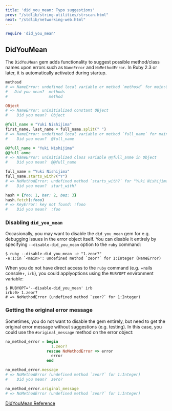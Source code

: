 ```yaml
---
title: 'did_you_mean: Typo suggestions'
prev: "/stdlib/string-utilities/strscan.html"
next: "/stdlib/networking-web.html"
---
```



```ruby
require 'did_you_mean'
```

## DidYouMean[](#didyoumean)

The `DidYouMean` gem adds functionality to suggest possible method/class names upon errors such as `NameError` and `NoMethodError`. In Ruby 2.3 or later, it is automatically activated during startup.


```ruby
methosd
# => NameError: undefined local variable or method `methosd` for main:Object
#   Did you mean?  methods
#                  method

OBject
# => NameError: uninitialized constant OBject
#    Did you mean?  Object

@full_name = "Yuki Nishijima"
first_name, last_name = full_name.split(" ")
# => NameError: undefined local variable or method `full_name` for main:Object
#    Did you mean?  @full_name

@@full_name = "Yuki Nishijima"
@@full_anme
# => NameError: uninitialized class variable @@full_anme in Object
#    Did you mean?  @@full_name

full_name = "Yuki Nishijima"
full_name.starts_with?("Y")
# => NoMethodError: undefined method `starts_with?` for "Yuki Nishijima":String
#    Did you mean?  start_with?

hash = {foo: 1, bar: 2, baz: 3}
hash.fetch(:fooo)
# => KeyError: key not found: :fooo
#    Did you mean?  :foo
```

### Disabling `did_you_mean`[](#disabling-didyoumean)

Occasionally, you may want to disable the `did_you_mean` gem for e.g. debugging issues in the error object itself. You can disable it entirely by specifying `--disable-did_you_mean` option to the `ruby` command:


```
$ ruby --disable-did_you_mean -e "1.zeor?"
-e:1:in `<main>': undefined method `zeor?` for 1:Integer (NameError)
```

When you do not have direct access to the `ruby` command (e.g. +rails console+, `irb`), you could applyoptions using the `RUBYOPT` environment variable:


```
$ RUBYOPT='--disable-did_you_mean' irb
irb:0> 1.zeor?
# => NoMethodError (undefined method `zeor?` for 1:Integer)
```

### Getting the original error message[](#getting-the-original-error-message)

Sometimes, you do not want to disable the gem entirely, but need to get the original error message without suggestions (e.g. testing). In this case, you could use the `#original_message` method on the error object:


```ruby
no_method_error = begin
                    1.zeor?
                  rescue NoMethodError => error
                    error
                  end

no_method_error.message
# => NoMethodError (undefined method `zeor?` for 1:Integer)
#    Did you mean?  zero?

no_method_error.original_message
# => NoMethodError (undefined method `zeor?` for 1:Integer)
```

<a href='https://ruby-doc.org/stdlib-2.7.0/libdoc/did_you_mean/rdoc/DidYouMean.html' class='ruby-doc remote' target='_blank'>DidYouMean Reference</a>

